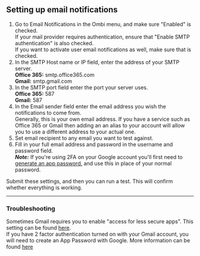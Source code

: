 ## Setting up email notifications

1. Go to Email Notifications in the Ombi menu, and make sure "Enabled" is checked.<br> If your mail provider requires authentication, ensure that "Enable SMTP authentication" is also checked.<br> If you want to activate user email notifications as well, make sure that is checked.
2. In the SMTP Host name or IP field, enter the address of your SMTP server.<br> **Office 365:** smtp.office365.com<br>**Gmail:** smtp.gmail.com
3. In the SMTP port field enter the port your server uses. <br>**Office 365:** 587<br>**Gmail:** 587
4. In the Email sender field enter the email address you wish the notifications to come from. <br>Generally, this is your own email address. If you have a service such as Office 365 or Gmail then adding an an alias to your account will allow you to use a different address to your actual one.
5. Set email recipient to any email you want to test against.
6. Fill in your full email address and password in the username and password field. <br>_**Note:**_ If you're using 2FA on your Google account you'll first need to [generate an app password.](https://support.google.com/accounts/answer/185833?hl=en) and use this in place of your normal password.

Submit these settings, and then you can run a test. This will confirm whether everything is working.

***

### Troubleshooting
Sometimes Gmail requires you to enable "access for less secure apps". This setting can be found [here](https://myaccount.google.com/lesssecureapps).<br>If you have 2 factor authentication turned on with your Gmail account, you will need to create an App Password with Google. More information can be found [here](https://support.google.com/accounts/answer/185833)